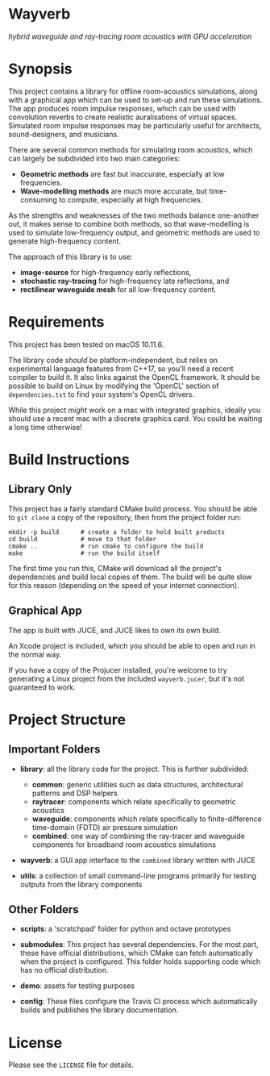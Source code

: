 Wayverb
=======

*hybrid waveguide and ray-tracing room acoustics with GPU acceleration*

Synopsis
========

This project contains a library for offline room-acoustics simulations, along
with a graphical app which can be used to set-up and run these simulations.
The app produces room impulse responses, which can be used with convolution
reverbs to create realistic auralisations of virtual spaces.
Simulated room impulse responses may be particularly useful for architects,
sound-designers, and musicians.

There are several common methods for simulating room acoustics, which can
largely be subdivided into two main categories:

* **Geometric methods** are fast but inaccurate, especially at low frequencies.
* **Wave-modelling methods** are much more accurate, but time-consuming to
  compute, especially at high frequencies.

As the strengths and weaknesses of the two methods balance one-another out, it
makes sense to combine both methods, so that wave-modelling is used to simulate
low-frequency output, and geometric methods are used to generate high-frequency
content.

The approach of this library is to use:

* **image-source** for high-frequency early reflections,
* **stochastic ray-tracing** for high-frequency late reflections, and
* **rectilinear waveguide mesh** for all low-frequency content.

Requirements
============

This project has been tested on macOS 10.11.6.

The library code *should* be platform-independent, but relies on experimental
language features from C++17, so you'll need a recent compiler to build it.
It also links against the OpenCL framework.
It should be possible to build on Linux by modifying the 'OpenCL' section of
`dependencies.txt` to find your system's OpenCL drivers.

While this project *might* work on a mac with integrated graphics, ideally you
should use a recent mac with a discrete graphics card.
You could be waiting a long time otherwise!

Build Instructions
==================

Library Only
------------

This project has a fairly standard CMake build process.
You should be able to `git clone` a copy of the repository, then from the
project folder run:

```
mkdir -p build      # create a folder to hold built products
cd build            # move to that folder
cmake ..            # run cmake to configure the build
make                # run the build itself
```

The first time you run this, CMake will download all the project's dependencies
and build local copies of them.
The build will be quite slow for this reason (depending on the speed of your
internet connection).

Graphical App
-------------

The app is built with JUCE, and JUCE likes to own its own build.

An Xcode project is included, which you should be able to open and run in the
normal way.

If you have a copy of the Projucer installed, you're welcome to try generating
a Linux project from the included `wayverb.jucer`, but it's not guaranteed to
work.

Project Structure
=================

Important Folders
-----------------

* **library**: all the library code for the project. This is further subdivided:
    * **common**: generic utilities such as data structures, architectural
      patterns and DSP helpers
    * **raytracer**: components which relate specifically to geometric acoustics
    * **waveguide**: components which relate specifically to finite-difference
      time-domain (FDTD) air pressure simulation
    * **combined**: one way of combining the ray-tracer and waveguide components
      for broadband room acoustics simulations

* **wayverb**: a GUI app interface to the `combined` library written with JUCE

* **utils**: a collection of small command-line programs primarily for testing
  outputs from the library components

Other Folders
-------------

* **scripts**: a 'scratchpad' folder for python and octave prototypes

* **submodules**: This project has several dependencies. For the most part,
  these have official distributions, which CMake can fetch automatically when
  the project is configured. This folder holds supporting code which has no
  official distribution.

* **demo**: assets for testing purposes

* **config**: These files configure the Travis CI process which automatically
  builds and publishes the library documentation.

License
=======

Please see the `LICENSE` file for details.
